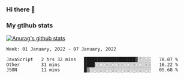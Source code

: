### Hi there 👋

### My gtihub stats

[![Anurag's github stats](https://github-readme-stats.vercel.app/api?username=gaozhidong)](https://github.com/gaozhidong/github-readme-stats)

<!--START_SECTION:waka-->
```text
Week: 01 January, 2022 - 07 January, 2022

JavaScript   2 hrs 32 mins   ███████████████████▓░░░░░   78.07 % 
Other        31 mins         ████░░░░░░░░░░░░░░░░░░░░░   16.22 % 
JSON         11 mins         █▒░░░░░░░░░░░░░░░░░░░░░░░   05.68 % 
```
<!--END_SECTION:waka-->